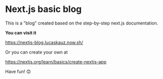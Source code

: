 # Next.js basic blog
This is a "blog" created based on the step-by-step next.js documentation.

**You can visit it**

https://nextjs-blog.lucaskauz.now.sh/

Or you can create your own at

https://nextjs.org/learn/basics/create-nextjs-app

Have fun! 😊